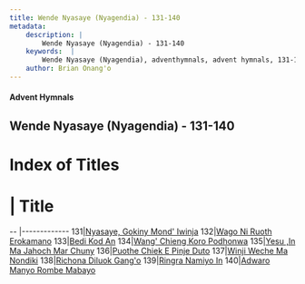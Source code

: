 ```yaml
---
title: Wende Nyasaye (Nyagendia) - 131-140
metadata:
    description: |
        Wende Nyasaye (Nyagendia) - 131-140
    keywords:  |
        Wende Nyasaye (Nyagendia), adventhymnals, advent hymnals, 131-140
    author: Brian Onang'o
---
```


#### Advent Hymnals
## Wende Nyasaye (Nyagendia) - 131-140

# Index of Titles
# | Title                        
-- |-------------
131|[Nyasaye, Gokiny Mond' Iwinja](/wende-nyasaye/wende-nyasaye/101-200/131-140/Nyasaye,-Gokiny-Mond'-Iwinja)
132|[Wago Ni Ruoth Erokamano](/wende-nyasaye/wende-nyasaye/101-200/131-140/Wago-Ni-Ruoth-Erokamano)
133|[Bedi Kod An](/wende-nyasaye/wende-nyasaye/101-200/131-140/Bedi-Kod-An)
134|[Wang' Chieng Koro Podhonwa](/wende-nyasaye/wende-nyasaye/101-200/131-140/Wang'-Chieng-Koro-Podhonwa)
135|[Yesu ,In Ma Jahoch Mar Chuny](/wende-nyasaye/wende-nyasaye/101-200/131-140/Yesu-,In-Ma-Jahoch-Mar-Chuny)
136|[Puothe Chiek E Pinje Duto](/wende-nyasaye/wende-nyasaye/101-200/131-140/Puothe-Chiek-E-Pinje-Duto)
137|[Winji Weche Ma Nondiki](/wende-nyasaye/wende-nyasaye/101-200/131-140/Winji-Weche-Ma-Nondiki)
138|[Richona Diluok Gang'o](/wende-nyasaye/wende-nyasaye/101-200/131-140/Richona-Diluok-Gang'o)
139|[Ringra Namiyo In](/wende-nyasaye/wende-nyasaye/101-200/131-140/Ringra-Namiyo-In)
140|[Adwaro Manyo Rombe Mabayo](/wende-nyasaye/wende-nyasaye/101-200/131-140/Adwaro-Manyo-Rombe-Mabayo)